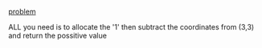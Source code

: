 [problem](https://codeforces.com/problemset/problem/263/A)

ALL you need is to allocate the '1' then subtract the coordinates from (3,3) and return the possitive value
